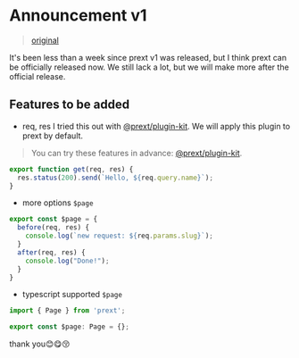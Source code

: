 # Announcement v1

> [original](https://github.com/do4ng/prext/issues/11)

It's been less than a week since prext v1 was released, but I think prext can be officially released now.
We still lack a lot, but we will make more after the official release.

## Features to be added

- req, res
  I tried this out with [@prext/plugin-kit](https://github.com/do4ng/prext/tree/main/packages/plugin-kit). We will apply this plugin to prext by default.

> You can try these features in advance: [@prext/plugin-kit](https://github.com/do4ng/prext/tree/main/packages/plugin-kit).

```js
export function get(req, res) {
  res.status(200).send(`Hello, ${req.query.name}`);
}
```

- more options `$page`

```js
export const $page = {
  before(req, res) {
    console.log(`new request: ${req.params.slug}`);
  }
  after(req, res) {
    console.log("Done!");
  }
}
```

- typescript supported `$page`

```ts
import { Page } from 'prext';

export const $page: Page = {};
```

thank you😊😋😚

